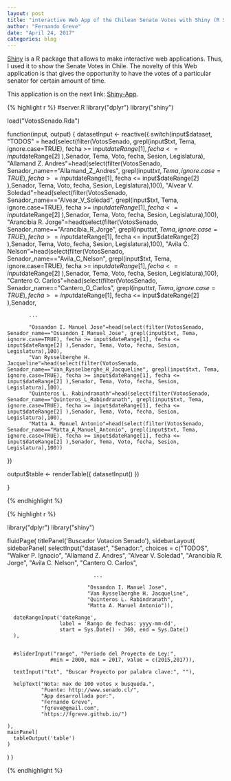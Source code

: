 ```yaml
---
layout: post
title: "interactive Web App of the Chilean Senate Votes with Shiny (R Studio)"
author: "Fernando Greve"
date: "April 24, 2017"
categories: blog
---
```


[Shiny](https://shiny.rstudio.com/) is a R package that allows to make interactive web applications. Thus, I used it to show the Senate Votes in Chile. The novelty of this Web application is that gives the opportunity to have the votes of a particular senator for certain amount of time.    

This application is on the next link: [Shiny-App](https://fgreve.shinyapps.io/shinyapp/).




{% highlight r %}
#server.R
library("dplyr")
library("shiny")

load("VotosSenado.Rda")

function(input, output) {
  datasetInput <- reactive({
    switch(input$dataset,
           "TODOS" = head(select(filter(VotosSenado, grepl(input$txt, Tema, ignore.case=TRUE), fecha >= input$dateRange[1], fecha <= input$dateRange[2] ),Senador, Tema, Voto, fecha, Sesion, Legislatura),
           "Allamand Z. Andres"=head(select(filter(VotosSenado, Senador_name=="Allamand_Z_Andres", grepl(input$txt, Tema, ignore.case=TRUE), fecha >= input$dateRange[1], fecha <= input$dateRange[2] ),Senador, Tema, Voto, fecha, Sesion, Legislatura),100),
           "Alvear V. Soledad"=head(select(filter(VotosSenado, Senador_name=="Alvear_V_Soledad", grepl(input$txt, Tema, ignore.case=TRUE), fecha >= input$dateRange[1], fecha <= input$dateRange[2] ),Senador, Tema, Voto, fecha, Sesion, Legislatura),100),
           "Arancibia R. Jorge"=head(select(filter(VotosSenado, Senador_name=="Arancibia_R_Jorge", grepl(input$txt, Tema, ignore.case=TRUE), fecha >= input$dateRange[1], fecha <= input$dateRange[2] ),Senador, Tema, Voto, fecha, Sesion, Legislatura),100),
           "Avila C. Nelson"=head(select(filter(VotosSenado, Senador_name=="Avila_C_Nelson", grepl(input$txt, Tema, ignore.case=TRUE), fecha >= input$dateRange[1], fecha <= input$dateRange[2] ),Senador, Tema, Voto, fecha, Sesion, Legislatura),100),
           "Cantero O. Carlos"=head(select(filter(VotosSenado, Senador_name=="Cantero_O_Carlos", grepl(input$txt, Tema, ignore.case=TRUE), fecha >= input$dateRange[1], fecha <= input$dateRange[2] ),Senador, 
           
           ...

           "Ossandon I. Manuel Jose"=head(select(filter(VotosSenado, Senador_name=="Ossandon_I_Manuel_Jose", grepl(input$txt, Tema, ignore.case=TRUE), fecha >= input$dateRange[1], fecha <= input$dateRange[2] ),Senador, Tema, Voto, fecha, Sesion, Legislatura),100),
           "Van Rysselberghe H. Jacqueline"=head(select(filter(VotosSenado, Senador_name=="Van_Rysselberghe_H_Jacqueline", grepl(input$txt, Tema, ignore.case=TRUE), fecha >= input$dateRange[1], fecha <= input$dateRange[2] ),Senador, Tema, Voto, fecha, Sesion, Legislatura),100),
           "Quinteros L. Rabindranath"=head(select(filter(VotosSenado, Senador_name=="Quinteros_L_Rabindranath", grepl(input$txt, Tema, ignore.case=TRUE), fecha >= input$dateRange[1], fecha <= input$dateRange[2] ),Senador, Tema, Voto, fecha, Sesion, Legislatura),100),
           "Matta A. Manuel Antonio"=head(select(filter(VotosSenado, Senador_name=="Matta_A_Manuel_Antonio", grepl(input$txt, Tema, ignore.case=TRUE), fecha >= input$dateRange[1], fecha <= input$dateRange[2] ),Senador, Tema, Voto, fecha, Sesion, Legislatura),100))
  })
  
  output$table <- renderTable({
    datasetInput()
  })
  
  
}

{% endhighlight %}


{% highlight r %}

library("dplyr")
library("shiny")

fluidPage(
  titlePanel('Buscador Votacion Senado'),
  sidebarLayout(
    sidebarPanel(
      selectInput("dataset", "Senador:", 
                  choices = c("TODOS",
                              "Walker P. Ignacio", 
                              "Allamand Z. Andres",
                              "Alvear V. Soledad",
                              "Arancibia R. Jorge",
                              "Avila C. Nelson",
                              "Cantero O. Carlos",
                                
                                ...

                              "Ossandon I. Manuel Jose",
                              "Van Rysselberghe H. Jacqueline",
                              "Quinteros L. Rabindranath",
                              "Matta A. Manuel Antonio")),   
          
      dateRangeInput('dateRange',
                     label = 'Rango de fechas: yyyy-mm-dd',
                     start = Sys.Date() - 360, end = Sys.Date() 
      ),      
      
      
      #sliderInput("range", "Periodo del Proyecto de Ley:",
                  #min = 2000, max = 2017, value = c(2015,2017)),
      
      textInput("txt", "Buscar Proyecto por palabra clave:", ""),
      
      helpText("Nota: max de 100 votos x busqueda.",
               "Fuente: http://www.senado.cl/",
               "App desarrollada por:",
               "Fernando Greve",
               "fgreve@gmail.com",
               "https://fgreve.github.io/")
      
    ),
    mainPanel(
      tableOutput('table')
    )
  )
)

{% endhighlight %}